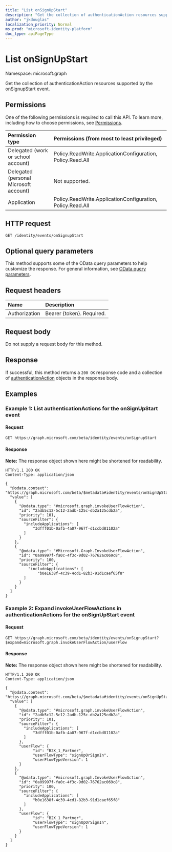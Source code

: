 ```yaml
---
title: "List onSignUpStart"
description: "Get the collection of authenticationAction resources supported by the onSignupStart event."
author: "jkdouglas"
localization_priority: Normal
ms.prod: "microsoft-identity-platform"
doc_type: apiPageType
---
```


# List onSignUpStart

Namespace: microsoft.graph

Get the collection of authenticationAction resources supported by the onSignupStart event.

## Permissions

One of the following permissions is required to call this API. To learn more, including how to choose permissions, see [Permissions](/graph/permissions-reference).

|Permission type|Permissions (from most to least privileged)|
|:---|:---|
|Delegated (work or school account)|Policy.ReadWrite.ApplicationConfiguration, Policy.Read.All|
|Delegated (personal Microsoft account)|Not supported.|
|Application|Policy.ReadWrite.ApplicationConfiguration, Policy.Read.All|

## HTTP request

<!-- {
  "blockType": "ignored"
}
-->

``` http
GET /identity/events/onSignupStart
```

## Optional query parameters

This method supports some of the OData query parameters to help customize the response. For general information, see [OData query parameters](/graph/query-parameters).

## Request headers

|Name|Description|
|:---|:---|
|Authorization|Bearer {token}. Required.|

## Request body

Do not supply a request body for this method.

## Response

If successful, this method returns a `200 OK` response code and a collection of [authenticationAction](../resources/authenticationaction.md) objects in the response body.

## Examples

### Example 1: List authenticationActions for the onSignUpStart event

#### Request

<!-- {
  "blockType": "request",
  "name": "list_authenticationaction"
}
-->

``` http
GET https://graph.microsoft.com/beta/identity/events/onSignupStart
```

#### Response

**Note:** The response object shown here might be shortened for readability.
<!-- {
  "blockType": "response",
  "truncated": true,
  "@odata.type": "Collection(microsoft.graph.authenticationAction)"
}
-->

``` http
HTTP/1.1 200 OK
Content-Type: application/json

{
  "@odata.context": "https://graph.microsoft.com/beta/$metadata#identity/events/onSignUpStart",
  "value": [
    {
      "@odata.type": "#microsoft.graph.invokeUserFlowAction",
      "id": "2adb5c12-5c12-2adb-125c-db2a125cdb2a",
      "priority": 101,
      "sourceFilter": {
        "includeApplications": [
            "3dfff01b-0afb-4a07-967f-d1ccbd81102a"
        ]
      }
    },
    {
      "@odata.type": "#Microsoft.Graph.InvokeUserFlowAction",
      "id": "0a09997f-fa0c-4f3c-9d02-76762ac069c8",
      "priority": 100,
      "sourceFilter": {
          "includeApplications": [
              "b0e1638f-4c39-4cd1-82b3-91d1caef65f8"
        ]
      }
    }
  ]
}
```

### Example 2: Expand invokeUserFlowActions in authenticationActions for the onSignUpStart event

#### Request

<!-- {
  "blockType": "request",
  "name": "list_authenticationaction_invokeuserflowaction"
}
-->

``` http
GET https://graph.microsoft.com/beta/identity/events/onSignupStart?$expand=microsoft.graph.invokeUserFlowAction/userFlow
```

#### Response

**Note:** The response object shown here might be shortened for readability.
<!-- {
  "blockType": "response",
  "truncated": true,
  "@odata.type": "Collection(microsoft.graph.invokeUserFlowAction)"
}
-->

``` http
HTTP/1.1 200 OK
Content-Type: application/json

{
  "@odata.context": "https://graph.microsoft.com/beta/$metadata#identity/events/onSignUpStart(microsoft.graph.invokeUserFlowAction/userFlow())/$entity",
  "value": [
    {
      "@odata.type": "#microsoft.graph.invokeUserFlowAction",
      "id": "2adb5c12-5c12-2adb-125c-db2a125cdb2a",
      "priority": 101,
      "sourceFilter": {
        "includeApplications": [
            "3dfff01b-0afb-4a07-967f-d1ccbd81102a"
        ]
      },
      "userFlow": {
            "id": "B2X_1_Partner",
            "userFlowType": "signUpOrSignIn",
            "userFlowTypeVersion": 1
      }
    },
    {
      "@odata.type": "#microsoft.graph.InvokeUserFlowAction",
      "id": "0a09997f-fa0c-4f3c-9d02-76762ac069c8",
      "priority": 100,
      "sourceFilter": {
        "includeApplications": [
            "b0e1638f-4c39-4cd1-82b3-91d1caef65f8"
        ]
      },
      "userFlow": {
            "id": "B2X_1_Partner",
            "userFlowType": "signUpOrSignIn",
            "userFlowTypeVersion": 1
      }
    }
  ]
}
```

